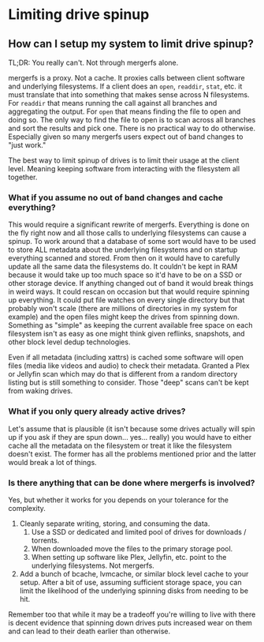 # Limiting drive spinup

## How can I setup my system to limit drive spinup?

TL;DR: You really can't. Not through mergerfs alone.


mergerfs is a proxy. Not a cache. It proxies calls between client software and underlying filesystems. If a client does an `open`, `readdir`, `stat`, etc. it must translate that into something that makes sense across N filesystems. For `readdir` that means running the call against all branches and aggregating the output. For `open` that means finding the file to open and doing so. The only way to find the file to open is to scan across all branches and sort the results and pick one. There is no practical way to do otherwise. Especially given so many mergerfs users expect out of band changes to "just work."

The best way to limit spinup of drives is to limit their usage at the client level. Meaning keeping software from interacting with the filesystem all together.

### What if you assume no out of band changes and cache everything?

This would require a significant rewrite of mergerfs. Everything is done on the fly right now and all those calls to underlying filesystems can cause a spinup. To work around that a database of some sort would have to be used to store ALL metadata about the underlying filesystems and on startup everything scanned and stored. From then on it would have to carefully update all the same data the filesystems do. It couldn't be kept in RAM because it would take up too much space so it'd have to be on a SSD or other storage device. If anything changed out of band it would break things in weird ways. It could rescan on occasion but that would require spinning up everything. It could put file watches on every single directory but that probably won't scale (there are millions of directories in my system for example) and the open files might keep the drives from spinning down. Something as "simple" as keeping the current available free space on each filesystem isn't as easy as one might think given reflinks, snapshots, and other block level dedup technologies.

Even if all metadata (including xattrs) is cached some software will open files (media like videos and audio) to check their metadata. Granted a Plex or Jellyfin scan which may do that is different from a random directory listing but is still something to consider. Those "deep" scans can't be kept from waking drives.

### What if you only query already active drives?

Let's assume that is plausible (it isn't because some drives actually will spin up if you ask if they are spun down... yes... really) you would have to either cache all the metadata on the filesystem or treat it like the filesystem doesn't exist. The former has all the problems mentioned prior and the latter would break a lot of things.

### Is there anything that can be done where mergerfs is involved?

Yes, but whether it works for you depends on your tolerance for the complexity.

1. Cleanly separate writing, storing, and consuming the data.
   1. Use a SSD or dedicated and limited pool of drives for downloads / torrents.
   2. When downloaded move the files to the primary storage pool.
   3. When setting up software like Plex, Jellyfin, etc. point to the underlying filesystems. Not mergerfs.
2. Add a bunch of bcache, lvmcache, or similar block level cache to your setup. After a bit of use, assuming sufficient storage space, you can limit the likelihood of the underlying spinning disks from needing to be hit.

Remember too that while it may be a tradeoff you're willing to live with there is decent evidence that spinning down drives puts increased wear on them and can lead to their death earlier than otherwise.
